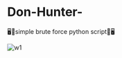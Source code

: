 # Don-Hunter-
🖥️🐍simple brute force python script🐍🖥️

![w1](https://user-images.githubusercontent.com/86055057/155866833-a1b89571-0f0f-43bb-99f3-5e1f9977bfaa.png)

 
